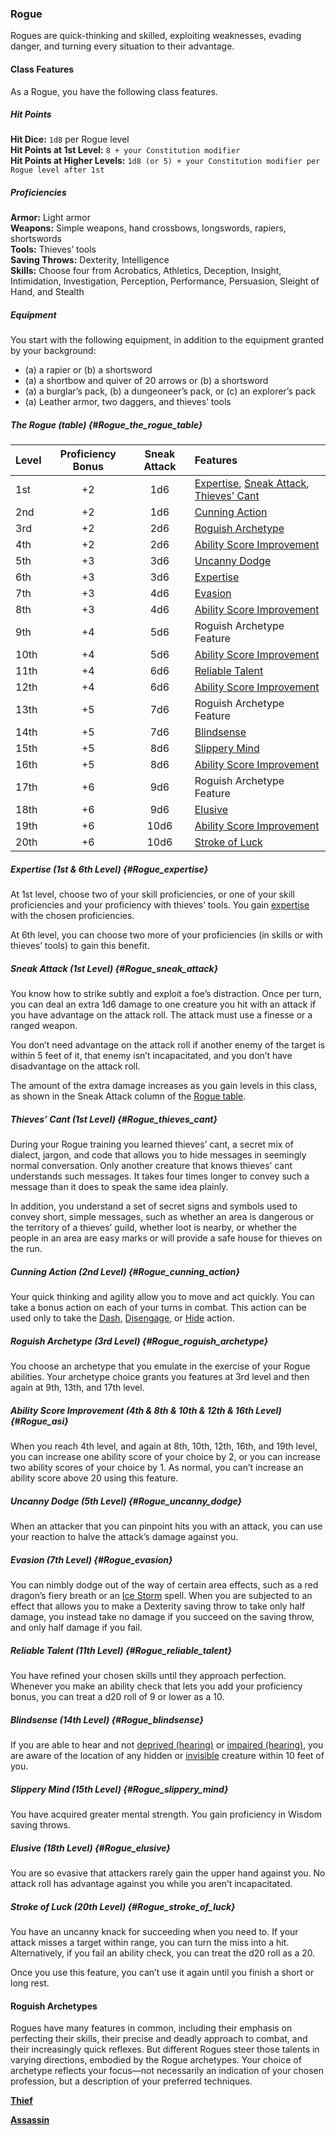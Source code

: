 ### Rogue

Rogues are quick-thinking and skilled, exploiting weaknesses, evading danger, and turning every situation to their advantage.

#### Class Features

As a Rogue, you have the following class features.
##### Hit Points
**Hit Dice:**
`1d8` per Rogue level
\
**Hit Points at 1st Level:**
`8 + your Constitution modifier`
\
**Hit Points at Higher Levels:**
`1d8 (or 5) + your Constitution modifier per Rogue level after 1st`

##### Proficiencies
**Armor:**
Light armor
\
**Weapons:**
Simple weapons, hand crossbows, longswords, rapiers, shortswords
\
**Tools:**
Thieves’ tools
\
**Saving Throws:**
Dexterity, Intelligence
\
**Skills:**
Choose four from Acrobatics, Athletics, Deception, Insight, Intimidation, Investigation, Perception, Performance, Persuasion, Sleight of Hand, and Stealth

##### Equipment
You start with the following equipment, in addition to the equipment granted by your background:

- (a) a rapier or (b) a shortsword
- (a) a shortbow and quiver of 20 arrows or (b) a shortsword
- (a) a burglar’s pack, (b) a dungeoneer’s pack, or (c) an explorer’s pack
- (a) Leather armor, two daggers, and thieves’ tools

##### The Rogue (table) {#Rogue_the_rogue_table}

| Level | Proficiency Bonus | Sneak Attack | Features                                                                                                 |
|:------|:-----------------:|:------------:|:---------------------------------------------------------------------------------------------------------|
|   1st |         +2        |      1d6     | [Expertise](#Rogue_expertise), [Sneak Attack](#Rogue_sneak_attack), [Thieves’ Cant](#Rogue_thieves_cant) |
|   2nd |         +2        |      1d6     | [Cunning Action](#Rogue_cunning_action)                                                                  |
|   3rd |         +2        |      2d6     | [Roguish Archetype](#Rogue_roguish_archetype)                                                            |
|   4th |         +2        |      2d6     | [Ability Score Improvement](#Rogue_asi)                                                                  |
|   5th |         +3        |      3d6     | [Uncanny Dodge](#Rogue_uncanny_dodge)                                                                    |
|   6th |         +3        |      3d6     | [Expertise](#Rogue_expertise)                                                                            |
|   7th |         +3        |      4d6     | [Evasion](#Rogue_evasion)                                                                                |
|   8th |         +3        |      4d6     | [Ability Score Improvement](#Rogue_asi)                                                                  |
|   9th |         +4        |      5d6     | Roguish Archetype Feature                                                                                |
|  10th |         +4        |      5d6     | [Ability Score Improvement](#Rogue_asi)                                                                  |
|  11th |         +4        |      6d6     | [Reliable Talent](#Rogue_reliable_talent)                                                                |
|  12th |         +4        |      6d6     | [Ability Score Improvement](#Rogue_asi)                                                                  |
|  13th |         +5        |      7d6     | Roguish Archetype Feature                                                                                |
|  14th |         +5        |      7d6     | [Blindsense](#Rogue_blindsense)                                                                          |
|  15th |         +5        |      8d6     | [Slippery Mind](#Rogue_slippery_mind)                                                                    |
|  16th |         +5        |      8d6     | [Ability Score Improvement](#Rogue_asi)                                                                  |
|  17th |         +6        |      9d6     | Roguish Archetype Feature                                                                                |
|  18th |         +6        |      9d6     | [Elusive](#Rogue_elusive)                                                                                |
|  19th |         +6        |     10d6     | [Ability Score Improvement](#Rogue_asi)                                                                  |
|  20th |         +6        |     10d6     | [Stroke of Luck](#Rogue_stroke_of_luck)                                                                  |

##### Expertise (1st & 6th Level) {#Rogue_expertise}

At 1st level, choose two of your skill proficiencies, or one of your skill proficiencies and your proficiency with thieves’ tools.
You gain [expertise](#Proficiency_Bonus_expertise) with the chosen proficiencies.

At 6th level, you can choose two more of your proficiencies (in skills or with thieves’ tools) to gain this benefit.

##### Sneak Attack (1st Level) {#Rogue_sneak_attack}

You know how to strike subtly and exploit a foe’s distraction.
Once per turn, you can deal an extra 1d6 damage to one creature you hit with an attack if you have advantage on the attack roll.
The attack must use a finesse or a ranged weapon.

You don’t need advantage on the attack roll if another enemy of the target is within 5 feet of it, that enemy isn’t incapacitated, and you don’t have disadvantage on the attack roll.

The amount of the extra damage increases as you gain levels in this class, as shown in the Sneak Attack column of the [Rogue table](#Rogue_the_rogue_table).

##### Thieves’ Cant (1st Level) {#Rogue_thieves_cant}

During your Rogue training you learned thieves’ cant, a secret mix of dialect, jargon, and code that allows you to hide messages in seemingly normal conversation.
Only another creature that knows thieves’ cant understands such messages.
It takes four times longer to convey such a message than it does to speak the same idea plainly.

In addition, you understand a set of secret signs and symbols used to convey short, simple messages, such as whether an area is dangerous or the territory of a thieves’ guild, whether loot is nearby, or whether the people in an area are easy marks or will provide a safe house for thieves on the run.

##### Cunning Action (2nd Level) {#Rogue_cunning_action}

Your quick thinking and agility allow you to move and act quickly.
You can take a bonus action on each of your turns in combat.
This action can be used only to take the [Dash](#Combat_Actions_dash), [Disengage](#Combat_Actions_disengage), or [Hide](#Combat_Actions_hide) action.

##### Roguish Archetype (3rd Level) {#Rogue_roguish_archetype}

You choose an archetype that you emulate in the exercise of your Rogue abilities.
Your archetype choice grants you features at 3rd level and then again at 9th, 13th, and 17th level.

##### Ability Score Improvement (4th & 8th & 10th & 12th & 16th Level) {#Rogue_asi}

When you reach 4th level, and again at 8th, 10th, 12th, 16th, and 19th level, you can increase one ability score of your choice by 2, or you can increase two ability scores of your choice by 1.
As normal, you can’t increase an ability score above 20 using this feature.

##### Uncanny Dodge (5th Level) {#Rogue_uncanny_dodge}

When an attacker that you can pinpoint hits you with an attack, you can use your reaction to halve the attack’s damage against you.

##### Evasion (7th Level) {#Rogue_evasion}

You can nimbly dodge out of the way of certain area effects, such as a red dragon’s fiery breath or an [Ice Storm](#Ice_Storm_ice_storm) spell.
When you are subjected to an effect that allows you to make a Dexterity saving throw to take only half damage, you instead take no damage if you succeed on the saving throw, and only half damage if you fail.

##### Reliable Talent (11th Level) {#Rogue_reliable_talent}

You have refined your chosen skills until they approach perfection.
Whenever you make an ability check that lets you add your proficiency bonus, you can treat a d20 roll of 9 or lower as a 10.

##### Blindsense (14th Level) {#Rogue_blindsense}

If you are able to hear and not [deprived (hearing)](#Conditions_deprived) or [impaired (hearing)](#Conditions_impaired), you are aware of the location of any hidden or [invisible](#Conditions_invisible) creature within 10 feet of you.

##### Slippery Mind (15th Level) {#Rogue_slippery_mind}

You have acquired greater mental strength.
You gain proficiency in Wisdom saving throws.

##### Elusive (18th Level) {#Rogue_elusive}

You are so evasive that attackers rarely gain the upper hand against you.
No attack roll has advantage against you while you aren’t incapacitated.

##### Stroke of Luck (20th Level) {#Rogue_stroke_of_luck}

You have an uncanny knack for succeeding when you need to.
If your attack misses a target within range, you can turn the miss into a hit.
Alternatively, if you fail an ability check, you can treat the d20 roll as a 20.

Once you use this feature, you can’t use it again until you finish a short or long rest.

#### Roguish Archetypes

Rogues have many features in common, including their emphasis on perfecting their skills, their precise and deadly approach to combat, and their increasingly quick reflexes.
But different Rogues steer those talents in varying directions, embodied by the Rogue archetypes.
Your choice of archetype reflects your focus—not necessarily an indication of your chosen profession, but a description of your preferred techniques.

[**Thief**](./Thief.md)

[**Assassin**](./Assassin.md)

